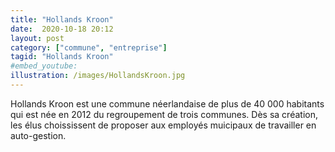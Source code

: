 ```yaml
---
title: "Hollands Kroon"
date:  2020-10-18 20:12
layout: post
category: ["commune", "entreprise"]
tagid: "Hollands Kroon"
#embed_youtube:
illustration: /images/HollandsKroon.jpg
---
```

Hollands Kroon est une commune néerlandaise de plus de 40 000 habitants qui est née en 2012 du regroupement de trois communes. Dès sa création, les élus choississent de proposer aux employés muicipaux de travailler en auto-gestion.
